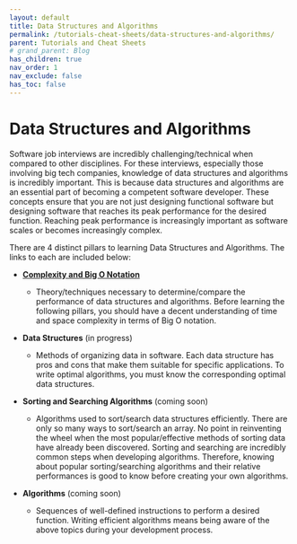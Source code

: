 ```yaml
---
layout: default
title: Data Structures and Algorithms
permalink: /tutorials-cheat-sheets/data-structures-and-algorithms/
parent: Tutorials and Cheat Sheets
# grand_parent: Blog
has_children: true
nav_order: 1
nav_exclude: false
has_toc: false
---
```


# Data Structures and Algorithms

Software job interviews are incredibly challenging/technical when compared to other disciplines. 
For these interviews, especially those involving big tech companies, knowledge of data structures and algorithms is incredibly important. 
This is because data structures and algorithms are an essential part of becoming a competent software developer. 
These concepts ensure that you are not just designing functional software but designing software that reaches its peak performance for the desired function. 
Reaching peak performance is increasingly important as software scales or becomes increasingly complex.

There are 4 distinct pillars to learning Data Structures and Algorithms. The links to each are included below:
- [**Complexity and Big O Notation**](/tutorials-cheat-sheets/data-structures-and-algorithms/complexity-and-big-o-notation/)
  - Theory/techniques necessary to determine/compare the performance of data structures and algorithms. Before learning the following pillars, you should have a decent understanding of time and space complexity in terms of Big O notation.

- **Data Structures** (in progress)
  - Methods of organizing data in software. Each data structure has pros and cons that make them suitable for specific applications. To write optimal algorithms, you must know the corresponding optimal data structures. 

- **Sorting and Searching Algorithms** (coming soon)
  - Algorithms used to sort/search data structures efficiently. There are only so many ways to sort/search an array. No point in reinventing the wheel when the most popular/effective methods of sorting data have already been discovered. Sorting and searching are incredibly common steps when developing algorithms. Therefore, knowing about popular sorting/searching algorithms and their relative performances is good to know before creating your own algorithms. 

- **Algorithms** (coming soon)
  - Sequences of well-defined instructions to perform a desired function. Writing efficient algorithms means being aware of the above topics during your development process. 